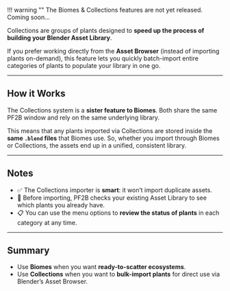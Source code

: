 !!! warning ""
    The Biomes & Collections features are not yet released. Coming soon...


Collections are groups of plants designed to **speed up the process of building your Blender Asset Library**.

If you prefer working directly from the **Asset Browser** (instead of importing plants on-demand), this feature lets you quickly batch-import entire categories of plants to populate your library in one go.

---

## How it Works

The Collections system is a **sister feature to Biomes**.
Both share the same PF2B window and rely on the same underlying library.

This means that any plants imported via Collections are stored inside the **same `.blend` files** that Biomes use.
So, whether you import through Biomes or Collections, the assets end up in a unified, consistent library.

---

## Notes

- ✅ The Collections importer is **smart**: it won’t import duplicate assets.
- 🔎 Before importing, PF2B checks your existing Asset Library to see which plants you already have.
- 📋 You can use the menu options to **review the status of plants** in each category at any time.

---

## Summary

- Use **Biomes** when you want **ready-to-scatter ecosystems**.
- Use **Collections** when you want to **bulk-import plants** for direct use via Blender’s Asset Browser.
